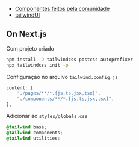 - [Componentes feitos pela comunidade](https://tailwindcomponents.com/)
- [tailwindUI](https://tailwindui.com/)

## On Next.js
Com projeto criado
```bash
npm install -D tailwindcss postcss autoprefixer
npx tailwindcss init -p
```
Configuração no arquivo `tailwind.config.js`
```javascript
content: [
    "./pages/**/*.{js,ts,jsx,tsx}",
    "./components/**/*.{js,ts,jsx,tsx}",
],
```
Adicionar ao `styles/globals.css`
```css
@tailwind base;
@tailwind components;
@tailwind utilities;
```